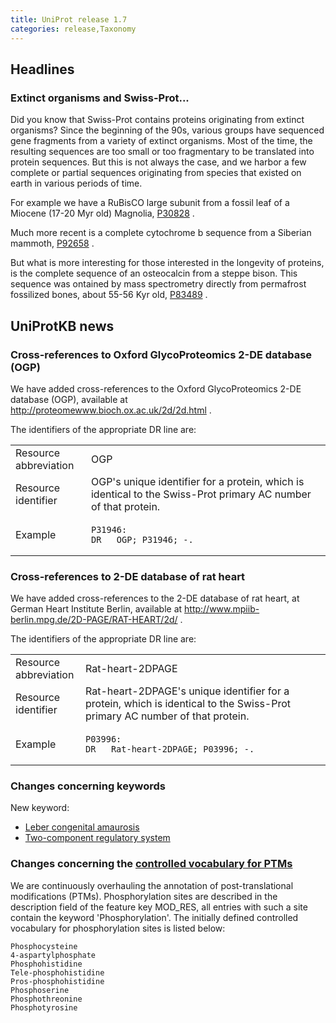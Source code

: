 ```yaml
---
title: UniProt release 1.7
categories: release,Taxonomy
---
```


## Headlines

### Extinct organisms and Swiss-Prot...

Did you know that Swiss-Prot contains proteins originating from extinct organisms? Since the beginning of the 90s, various groups have sequenced gene fragments from a variety of extinct organisms. Most of the time, the resulting sequences are too small or too fragmentary to be translated into protein sequences. But this is not always the case, and we harbor a few complete or partial sequences originating from species that existed on earth in various periods of time.

For example we have a RuBisCO large subunit from a fossil leaf of a Miocene (17-20 Myr old) Magnolia, [P30828](http://www.uniprot.org/uniprot/P30828) .

Much more recent is a complete cytochrome b sequence from a Siberian mammoth, [P92658](http://www.uniprot.org/uniprot/P92658) .

But what is more interesting for those interested in the longevity of proteins, is the complete sequence of an osteocalcin from a steppe bison. This sequence was ontained by mass spectrometry directly from permafrost fossilized bones, about 55-56 Kyr old, [P83489](http://www.uniprot.org/uniprot/P83489) .

## UniProtKB news

### Cross-references to Oxford GlycoProteomics 2-DE database (OGP)

We have added cross-references to the Oxford GlycoProteomics 2-DE database (OGP), available at <http://proteomewww.bioch.ox.ac.uk/2d/2d.html> .

The identifiers of the appropriate DR line are:

<table><colgroup><col style="width: 24%" /><col style="width: 76%" /></colgroup><tbody><tr class="odd"><td>Resource abbreviation</td><td>OGP</td></tr><tr class="even"><td>Resource identifier</td><td>OGP's unique identifier for a protein, which is identical to the Swiss-Prot primary AC number of that protein.</td></tr><tr class="odd"><td>Example</td><td><pre><code>P31946:
DR   OGP; P31946; -.</code></pre></td></tr></tbody></table>

### Cross-references to 2-DE database of rat heart

We have added cross-references to the 2-DE database of rat heart, at German Heart Institute Berlin, available at <http://www.mpiib-berlin.mpg.de/2D-PAGE/RAT-HEART/2d/> .

The identifiers of the appropriate DR line are:

<table><colgroup><col style="width: 22%" /><col style="width: 77%" /></colgroup><tbody><tr class="odd"><td>Resource abbreviation</td><td>Rat-heart-2DPAGE</td></tr><tr class="even"><td>Resource identifier</td><td>Rat-heart-2DPAGE's unique identifier for a protein, which is identical to the Swiss-Prot primary AC number of that protein.</td></tr><tr class="odd"><td>Example</td><td><pre><code>P03996:
DR   Rat-heart-2DPAGE; P03996; -.</code></pre></td></tr></tbody></table>

### Changes concerning keywords

New keyword:

-   [Leber congenital amaurosis](http://www.uniprot.org/keywords/KW-0901)
-   [Two-component regulatory system](http://www.uniprot.org/keywords/KW-0902)

  

### Changes concerning the [controlled vocabulary for PTMs](https://ftp.uniprot.org/pub/databases/uniprot/current_release/knowledgebase/complete/docs/ptmlist)

We are continuously overhauling the annotation of post-translational modifications (PTMs). Phosphorylation sites are described in the description field of the feature key MOD\_RES, all entries with such a site contain the keyword 'Phosphorylation'. The initially defined controlled vocabulary for phosphorylation sites is listed below:

    Phosphocysteine
    4-aspartylphosphate
    Phosphohistidine
    Tele-phosphohistidine
    Pros-phosphohistidine
    Phosphoserine
    Phosphothreonine
    Phosphotyrosine
